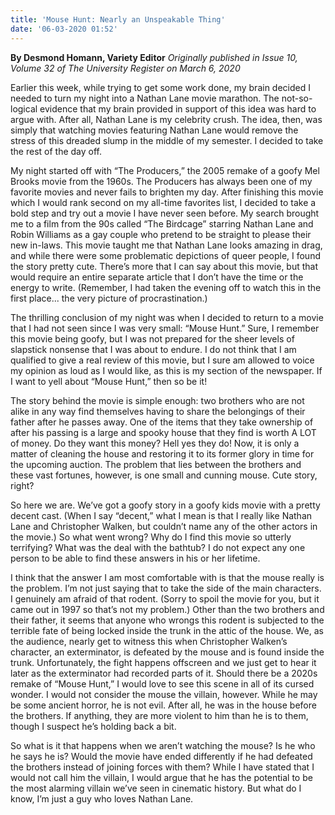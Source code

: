 ```yaml
---
title: 'Mouse Hunt: Nearly an Unspeakable Thing'
date: '06-03-2020 01:52'
---
```


**By Desmond Homann, Variety Editor** _Originally published in Issue 10, Volume 32 of The University Register on March 6, 2020_

Earlier this week, while trying to get some work done, my brain decided I needed to turn my night into a Nathan Lane movie marathon. The not-so-logical evidence that my brain provided in support of this idea was hard to argue with. After all, Nathan Lane is my celebrity crush. The idea, then, was simply that watching movies featuring Nathan Lane would remove the stress of this dreaded slump in the middle of my semester. I decided to take the rest of the day off. 

My night started off with “The Producers,” the 2005 remake of a goofy Mel Brooks movie from the 1960s. The Producers has always been one of my favorite movies and never fails to brighten my day. After finishing this movie which I would rank second on my all-time favorites list, I decided to take a bold step and try out a movie I have never seen before. My search brought me to a film from the 90s called “The Birdcage” starring Nathan Lane and Robin Williams as a gay couple who pretend to be straight to please their new in-laws. This movie taught me that Nathan Lane looks amazing in drag, and while there were some problematic depictions of queer people, I found the story pretty cute. There’s more that I can say about this movie, but that would require an entire separate article that I don’t have the time or the energy to write. (Remember, I had taken the evening off to watch this in the first place... the very picture of procrastination.) 

The thrilling conclusion of my night was when I decided to return to a movie that I had not seen since I was very small: “Mouse Hunt.” Sure, I remember this movie being goofy, but I was not prepared for the sheer levels of slapstick nonsense that I was about to endure. I do not think that I am qualified to give a real review of this movie, but I sure am allowed to voice my opinion as loud as I would like, as this is my section of the newspaper. If I want to yell about “Mouse Hunt,” then so be it!

The story behind the movie is simple enough: two brothers who are not alike in any way find themselves having to share the belongings of their father after he passes away. One of the items that they take ownership of after his passing is a large and spooky house that they find is worth A LOT of money. Do they want this money? Hell yes they do! Now, it is only a matter of cleaning the house and restoring it to its former glory in time for the upcoming auction. The problem that lies between the brothers and these vast fortunes, however, is one small and cunning mouse. Cute story, right? 

So here we are. We’ve got a goofy story in a goofy kids movie with a pretty decent cast. (When I say “decent,” what I mean is that I really like Nathan Lane and Christopher Walken, but couldn’t name any of the other actors in the movie.) So what went wrong? Why do I find this movie so utterly terrifying? What was the deal with the bathtub? I do not expect any one person to be able to find these answers in his or her lifetime. 

I think that the answer I am most comfortable with is that the mouse really is the problem. I’m not just saying that to take the side of the main characters. I genuinely am afraid of that rodent. (Sorry to spoil the movie for you, but it came out in 1997 so that’s not my problem.) Other than the two brothers and their father, it seems that anyone who wrongs this rodent is subjected to the terrible fate of being locked inside the trunk in the attic of the house. We, as the audience, nearly get to witness this when Christopher Walken’s character, an exterminator, is defeated by the mouse and is found inside the trunk. Unfortunately, the fight happens offscreen and we just get to hear it later as the exterminator had recorded parts of it. Should there be a 2020s remake of “Mouse Hunt,” I would love to see this scene in all of its cursed wonder. I would not consider the mouse the villain, however. While he may be some ancient horror, he is not evil. After all, he was in the house before the brothers. If anything, they are more violent to him than he is to them, though I suspect he’s holding back a bit. 

So what is it that happens when we aren’t watching the mouse? Is he who he says he is? Would the movie have ended differently if he had defeated the brothers instead of joining forces with them? While I have stated that I would not call him the villain, I would argue that he has the potential to be the most alarming villain we’ve seen in cinematic history. But what do I know, I’m just a guy who loves Nathan Lane. 